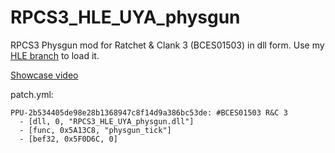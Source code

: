 # RPCS3_HLE_UYA_physgun

RPCS3 Physgun mod for Ratchet & Clank 3 (BCES01503) in dll form. Use my [HLE branch](https://github.com/isJuhn/rpcs3/tree/HLE) to load it.

[Showcase video](https://www.youtube.com/watch?v=5Byg8dUcqoc)

patch.yml:
```
PPU-2b534405de98e28b1368947c8f14d9a386bc53de: #BCES01503 R&C 3
  - [dll, 0, "RPCS3_HLE_UYA_physgun.dll"]
  - [func, 0x5A13C8, "physgun_tick"]
  - [bef32, 0x5F0D6C, 0]
```
